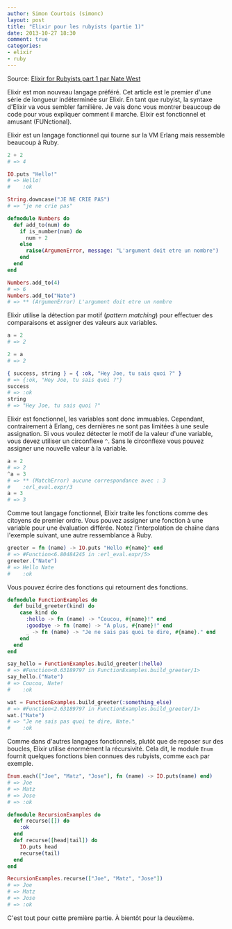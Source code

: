 ```yaml
---
author: Simon Courtois (simonc)
layout: post
title: "Elixir pour les rubyists (partie 1)"
date: 2013-10-27 18:30
comment: true
categories:
- elixir
- ruby
---
```


Source: [Elixir for Rubyists part 1 par Nate West](http://www.natescottwest.com/blog/2013/09/26/elixir-for-rubyists/)

Elixir est mon nouveau langage préféré. Cet article est le premier d'une série
de longueur indéterminée sur Elixir. En tant que rubyist, la syntaxe d'Elixir va
vous sembler familière. Je vais donc vous montrer beaucoup de code pour
vous expliquer comment il marche. Elixir est fonctionnel et amusant
(FUNctional).

Elixir est un langage fonctionnel qui tourne sur la VM Erlang mais ressemble
beaucoup à Ruby.

``` elixir
2 + 2
# => 4

IO.puts "Hello!"
# => Hello!
#    :ok

String.downcase("JE NE CRIE PAS")
# => "je ne crie pas"

defmodule Numbers do
  def add_to(num) do
    if is_number(num) do
      num + 2
    else
      raise(ArgumenError, message: "L'argument doit etre un nombre")
    end
  end
end

Numbers.add_to(4)
# => 6
Numbers.add_to("Nate")
# => ** (ArgumenError) L'argument doit etre un nombre
```

Elixir utilise la détection par motif (_pattern matching_) pour effectuer des
comparaisons et assigner des valeurs aux variables.

``` elixir
a = 2
# => 2

2 = a
# => 2

{ success, string } = { :ok, "Hey Joe, tu sais quoi ?" }
# => {:ok, "Hey Joe, tu sais quoi ?"}
success
# => :ok
string
# => "Hey Joe, tu sais quoi ?"
```

Elixir est fonctionnel, les variables sont donc immuables. Cependant,
contrairement à Erlang, ces dernières ne sont pas limitées à une seule
assignation. Si vous voulez détecter le motif de la valeur d'une variable, vous
devez utiliser un circonflexe `^`. Sans le circonflexe vous pouvez assigner une
nouvelle valeur à la variable.

``` elixir
a = 2
# => 2
^a = 3
# => ** (MatchError) aucune correspondance avec : 3
#    :erl_eval.expr/3
a = 3
# => 3
```

Comme tout langage fonctionnel, Elixir traite les fonctions comme des citoyens
de premier ordre. Vous pouvez assigner une fonction à une variable pour une
évaluation différée. Notez l'interpolation de chaîne dans l'exemple suivant,
une autre ressemblance à Ruby.

``` elixir
greeter = fn (name) -> IO.puts "Hello #{name}" end
# => #Function<6.80484245 in :erl_eval.expr/5>
greeter.("Nate")
# => Hello Nate
#    :ok
```

Vous pouvez écrire des fonctions qui retournent des fonctions.

``` elixir
defmodule FunctionExamples do
  def build_greeter(kind) do
    case kind do
      :hello -> fn (name) -> "Coucou, #{name}!" end
      :goodbye -> fn (name) -> "A plus, #{name}!" end
      _ -> fn (name) -> "Je ne sais pas quoi te dire, #{name}." end
    end
  end
end

say_hello = FunctionExamples.build_greeter(:hello)
# => #Function<0.63189797 in FunctionExamples.build_greeter/1>
say_hello.("Nate")
# => Coucou, Nate!
#    :ok

wat = FunctionExamples.build_greeter(:something_else)
# => #Function<2.63189797 in FunctionExamples.build_greeter/1>
wat.("Nate")
# => "Je ne sais pas quoi te dire, Nate."
#    :ok
```

Comme dans d'autres langages fonctionnels, plutôt que de reposer sur des
boucles, Elixir utilise énormément la récursivité. Cela dit, le module `Enum`
fournit quelques fonctions bien connues des rubyists, comme `each` par exemple.

``` elixir
Enum.each(["Joe", "Matz", "Jose"], fn (name) -> IO.puts(name) end)
# => Joe
# => Matz
# => Jose
# => :ok

defmodule RecursionExamples do
  def recurse([]) do
    :ok
  end
  def recurse([head|tail]) do
    IO.puts head
    recurse(tail)
  end
end

RecursionExamples.recurse(["Joe", "Matz", "Jose"])
# => Joe
# => Matz
# => Jose
# => :ok
```

C'est tout pour cette première partie. À bientôt pour la deuxième.
